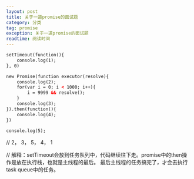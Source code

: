 ```yaml
---
layout: post
title: 关于一道promise的面试题
category: 分类
tag: promise
exception: 关于一道promise的面试题
readtime: 阅读时间
---
```


```html
setTimeout(function(){
    console.log(1);
}, 0)

new Promise(function executor(resolve){
    console.log(2);
    for(var i = 0; i < 1000; i++){
        i = 9999 && resolve();
    }
    console.log(3);
}).then(function(){
    console.log(4);
})

console.log(5);
```
// 2， 3， 5， 4， 1

// 解释：setTimeout会放到任务队列中，代码继续往下走。promise中的then操作是放在执行栈，也就是主线程的最后。
最后主线程的任务搞完了，才会去执行task queue中的任务。